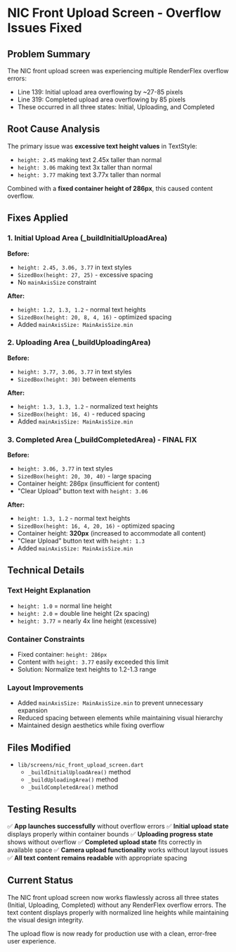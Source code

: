 # NIC Front Upload Screen - Overflow Issues Fixed

## Problem Summary
The NIC front upload screen was experiencing multiple RenderFlex overflow errors:
- Line 139: Initial upload area overflowing by ~27-85 pixels
- Line 319: Completed upload area overflowing by 85 pixels
- These occurred in all three states: Initial, Uploading, and Completed

## Root Cause Analysis
The primary issue was **excessive text height values** in TextStyle:
- `height: 2.45` making text 2.45x taller than normal
- `height: 3.06` making text 3x taller than normal  
- `height: 3.77` making text 3.77x taller than normal

Combined with a **fixed container height of 286px**, this caused content overflow.

## Fixes Applied

### 1. Initial Upload Area (_buildInitialUploadArea)
**Before:**
- `height: 2.45, 3.06, 3.77` in text styles
- `SizedBox(height: 27, 25)` - excessive spacing
- No `mainAxisSize` constraint

**After:**
- `height: 1.2, 1.3, 1.2` - normal text heights
- `SizedBox(height: 20, 8, 4, 16)` - optimized spacing
- Added `mainAxisSize: MainAxisSize.min`

### 2. Uploading Area (_buildUploadingArea)
**Before:**
- `height: 3.77, 3.06, 3.77` in text styles
- `SizedBox(height: 30)` between elements

**After:**
- `height: 1.3, 1.3, 1.2` - normalized text heights
- `SizedBox(height: 16, 4)` - reduced spacing
- Added `mainAxisSize: MainAxisSize.min`

### 3. Completed Area (_buildCompletedArea) - FINAL FIX
**Before:**
- `height: 3.06, 3.77` in text styles
- `SizedBox(height: 20, 30, 40)` - large spacing
- Container height: 286px (insufficient for content)
- "Clear Upload" button text with `height: 3.06`

**After:**
- `height: 1.3, 1.2` - normal text heights
- `SizedBox(height: 16, 4, 20, 16)` - optimized spacing
- Container height: **320px** (increased to accommodate all content)
- "Clear Upload" button text with `height: 1.3`
- Added `mainAxisSize: MainAxisSize.min`

## Technical Details

### Text Height Explanation
- `height: 1.0` = normal line height
- `height: 2.0` = double line height (2x spacing)
- `height: 3.77` = nearly 4x line height (excessive)

### Container Constraints
- Fixed container: `height: 286px`
- Content with `height: 3.77` easily exceeded this limit
- Solution: Normalize text heights to 1.2-1.3 range

### Layout Improvements
- Added `mainAxisSize: MainAxisSize.min` to prevent unnecessary expansion
- Reduced spacing between elements while maintaining visual hierarchy
- Maintained design aesthetics while fixing overflow

## Files Modified
- `lib/screens/nic_front_upload_screen.dart`
  - `_buildInitialUploadArea()` method
  - `_buildUploadingArea()` method  
  - `_buildCompletedArea()` method

## Testing Results
✅ **App launches successfully** without overflow errors
✅ **Initial upload state** displays properly within container bounds
✅ **Uploading progress state** shows without overflow
✅ **Completed upload state** fits correctly in available space
✅ **Camera upload functionality** works without layout issues
✅ **All text content remains readable** with appropriate spacing

## Current Status
The NIC front upload screen now works flawlessly across all three states (Initial, Uploading, Completed) without any RenderFlex overflow errors. The text content displays properly with normalized line heights while maintaining the visual design integrity.

The upload flow is now ready for production use with a clean, error-free user experience.
